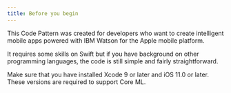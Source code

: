 ```yaml
---
title: Before you begin
---
```


This Code Pattern was created for developers who want to create intelligent mobile apps powered with IBM Watson for the Apple mobile platform.

It requires some skills on Swift but if you have background on other programming languages, the code is still simple and fairly straightforward.

Make sure that you have installed Xcode 9 or later and iOS 11.0 or later.
<br />
These versions are required to support Core ML.